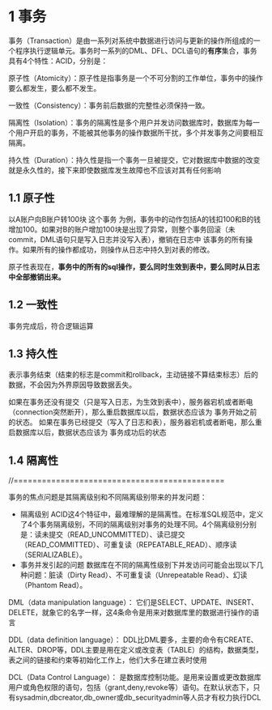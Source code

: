 # 1 事务

事务（Transaction）是由一系列对系统中数据进行访问与更新的操作所组成的一个程序执行逻辑单元。事务时一系列的DML、DFL、DCL语句的**有序**集合，事务具有4个特性：ACID，分别是：

原子性（Atomicity）：原子性是指事务是一个不可分割的工作单位，事务中的操作要么都发生，要么都不发生。

一致性（Consistency）：事务前后数据的完整性必须保持一致。

隔离性（Isolation）：事务的隔离性是多个用户并发访问数据库时，数据库为每一个用户开启的事务，不能被其他事务的操作数据所干扰，多个并发事务之间要相互隔离。

持久性（Duration）：持久性是指一个事务一旦被提交，它对数据库中数据的改变就是永久性的，接下来即使数据库发生故障也不应该对其有任何影响

## 1.1 原子性

以A账户向B账户转100块  这个事务 为例，事务中的动作包括A的钱扣100和B的钱增加100。如果对B的账户增加100块是出现了异常，则整个事务回滚（未commit，DML语句只是写入日志并没写入表），撤销在日志中  该事务的所有操作。如果所有的操作都成功，则操作从日志中持久到对表的修改。

原子性表现在，**事务中的所有的sql操作，要么同时生效到表中，要么同时从日志中全部撤销出来。**

## 1.2 一致性

事务完成后，符合逻辑运算

## 1.3 持久性

表示事务结束（结束的标志是commit和rollback，主动链接不算结束标志）后的数据，不会因为外界原因导致数据丢失。

如果在事务还没有提交（只是写入日志，为生效到表中），服务器宕机或者断电（connection突然断开），那么重启数据库以后，数据状态应该为  事务开始之前的状态。
 如果在事务已经提交（写入了日志和表），服务器宕机或者断电，那么重启数据库以后，数据状态应该为 事务成功后的状态

## 1.4 隔离性









//=============================================

事务的焦点问题是其隔离级别和不同隔离级别带来的并发问题：

- 隔离级别
   ACID这4个特征中，最难理解的是隔离性。在标准SQL规范中，定义了4个事务隔离级别，不同的隔离级别对事务的处理不同。4个隔离级别分别是：读未提交（READ_UNCOMMITTED）、读已提交（READ_COMMITTED）、可重复读（REPEATABLE_READ）、顺序读（SERIALIZABLE）。
- 事务并发引起的问题
   数据库在不同的隔离性级别下并发访问可能会出现以下几种问题：脏读（Dirty Read）、不可重复读（Unrepeatable Read）、幻读（Phantom Read）。

DML（data manipulation language）：
它们是SELECT、UPDATE、INSERT、DELETE，就象它的名字一样，这4条命令是用来对数据库里的数据进行操作的语言

DDL（data definition language）：
DDL比DML要多，主要的命令有CREATE、ALTER、DROP等，DDL主要是用在定义或改变表（TABLE）的结构，数据类型，表之间的链接和约束等初始化工作上，他们大多在建立表时使用

DCL（Data Control Language）：
是数据库控制功能。是用来设置或更改数据库用户或角色权限的语句，包括（grant,deny,revoke等）语句。在默认状态下，只有sysadmin,dbcreator,db_owner或db_securityadmin等人员才有权力执行DCL

